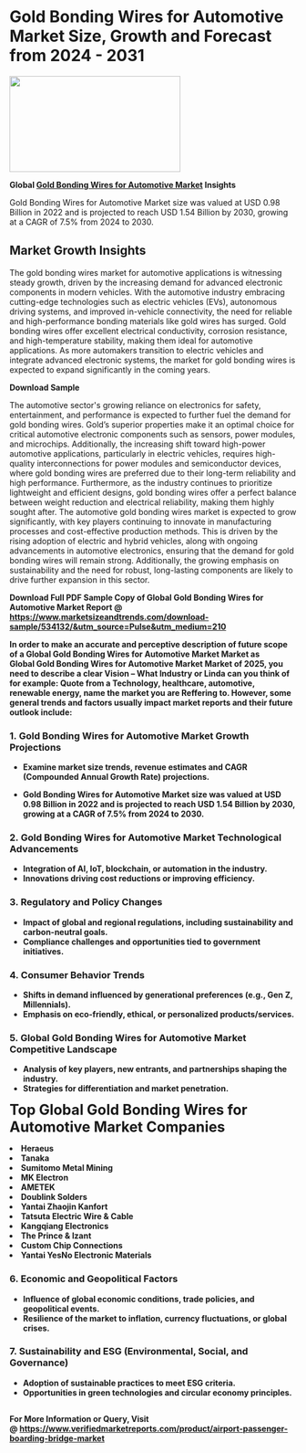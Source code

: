 <H1>Gold Bonding Wires for Automotive Market Size, Growth and Forecast from 2024 - 2031</H1><img class="aligncenter size-medium wp-image-584254" src="https://thirdeyenews.in/wp-content/uploads/2024/09/Global-Market-Research-300x168.jpeg" alt="" width="300" height="168" /><p><strong>Global&nbsp;<a href="https://www.marketsizeandtrends.com/download-sample/534132/&amp;utm_source=Pulse&amp;utm_medium=210">Gold Bonding Wires for Automotive Market</a> Insights</strong></p><p>Gold Bonding Wires for Automotive Market size was valued at USD 0.98 Billion in 2022 and is projected to reach USD 1.54 Billion by 2030, growing at a CAGR of 7.5% from 2024 to 2030.</p><p><h2>Market Growth Insights</h2> <p>The gold bonding wires market for automotive applications is witnessing steady growth, driven by the increasing demand for advanced electronic components in modern vehicles. With the automotive industry embracing cutting-edge technologies such as electric vehicles (EVs), autonomous driving systems, and improved in-vehicle connectivity, the need for reliable and high-performance bonding materials like gold wires has surged. Gold bonding wires offer excellent electrical conductivity, corrosion resistance, and high-temperature stability, making them ideal for automotive applications. As more automakers transition to electric vehicles and integrate advanced electronic systems, the market for gold bonding wires is expected to expand significantly in the coming years.</p> <p><strong>Download Sample</strong></p> <p>The automotive sector's growing reliance on electronics for safety, entertainment, and performance is expected to further fuel the demand for gold bonding wires. Gold’s superior properties make it an optimal choice for critical automotive electronic components such as sensors, power modules, and microchips. Additionally, the increasing shift toward high-power automotive applications, particularly in electric vehicles, requires high-quality interconnections for power modules and semiconductor devices, where gold bonding wires are preferred due to their long-term reliability and high performance. Furthermore, as the industry continues to prioritize lightweight and efficient designs, gold bonding wires offer a perfect balance between weight reduction and electrical reliability, making them highly sought after. The automotive gold bonding wires market is expected to grow significantly, with key players continuing to innovate in manufacturing processes and cost-effective production methods. This is driven by the rising adoption of electric and hybrid vehicles, along with ongoing advancements in automotive electronics, ensuring that the demand for gold bonding wires will remain strong. Additionally, the growing emphasis on sustainability and the need for robust, long-lasting components are likely to drive further expansion in this sector. <p><strong></p><p><span class=""><strong>Download Full PDF Sample Copy of Global Gold Bonding Wires for Automotive Market Report</strong> @ <a href="https://www.marketsizeandtrends.com/download-sample/534132/&amp;utm_source=Pulse&amp;utm_medium=210" target="_blank">https://www.marketsizeandtrends.com/download-sample/534132/&amp;utm_source=Pulse&amp;utm_medium=210</a></span></p><p>In order to make an accurate and perceptive description of future scope of a Global&nbsp;Gold Bonding Wires for Automotive Market Market as Global&nbsp;Gold Bonding Wires for Automotive Market Market of 2025, you need to describe a clear Vision &ndash; What Industry or Linda can you think of for example: Quote from a Technology, healthcare, automotive, renewable energy, name the market you are Reffering to. However, some general trends and factors usually impact market reports and their future outlook include:</p><h3>1.&nbsp;<strong>Gold Bonding Wires for Automotive Market Growth Projections</strong></h3><ul><li>Examine market size trends, revenue estimates and CAGR (Compounded Annual Growth Rate) projections.</li><li><p>Gold Bonding Wires for Automotive Market size was valued at USD 0.98 Billion in 2022 and is projected to reach USD 1.54 Billion by 2030, growing at a CAGR of 7.5% from 2024 to 2030.</p></li></ul><h3>2.&nbsp;<strong>Gold Bonding Wires for Automotive Market Technological Advancements</strong></h3><ul><li>Integration of AI, IoT, blockchain, or automation in the industry.</li><li>Innovations driving cost reductions or improving efficiency.</li></ul><h3>3.&nbsp;<strong>Regulatory and Policy Changes</strong></h3><ul><li>Impact of global and regional regulations, including sustainability and carbon-neutral goals.</li><li>Compliance challenges and opportunities tied to government initiatives.</li></ul><h3>4.&nbsp;<strong>Consumer Behavior Trends</strong></h3><ul><li>Shifts in demand influenced by generational preferences (e.g., Gen Z, Millennials).</li><li>Emphasis on eco-friendly, ethical, or personalized products/services.</li></ul><h3>5.&nbsp;<strong>Global Gold Bonding Wires for Automotive Market Competitive Landscape</strong></h3><ul><li>Analysis of key players, new entrants, and partnerships shaping the industry.</li><li>Strategies for differentiation and market penetration.</li></ul><p data-pm-slice="1 1 []"><span style="color: inherit; font-family: inherit; font-size: 25px;">Top Global Gold Bonding Wires for Automotive Market Companies</span></p><div class="" data-test-id=""><p><li>Heraeus</li><li> Tanaka</li><li> Sumitomo Metal Mining</li><li> MK Electron</li><li> AMETEK</li><li> Doublink Solders</li><li> Yantai Zhaojin Kanfort</li><li> Tatsuta Electric Wire & Cable</li><li> Kangqiang Electronics</li><li> The Prince & Izant</li><li> Custom Chip Connections</li><li> Yantai YesNo Electronic Materials</li></p></div><h3>6.&nbsp;<strong>Economic and Geopolitical Factors</strong></h3><ul><li>Influence of global economic conditions, trade policies, and geopolitical events.</li><li>Resilience of the market to inflation, currency fluctuations, or global crises.</li></ul><h3>7.&nbsp;<strong>Sustainability and ESG (Environmental, Social, and Governance)</strong></h3><ul><li>Adoption of sustainable practices to meet ESG criteria.</li><li>Opportunities in green technologies and circular economy principles.</li></ul><h2><strong style="font-size: 14px;">For More Information or Query, Visit @&nbsp;</strong><a style="background-color: #ffffff; font-size: 14px;" href="https://www.marketsizeandtrends.com/report/gold-bonding-wires-for-automotive-market/" target="_blank">https://www.verifiedmarketreports.com/product/airport-passenger-boarding-bridge-market</a></h2>

